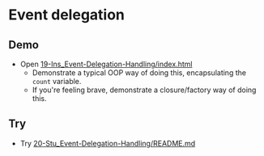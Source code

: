 # Event delegation

## Demo

- Open [19-Ins_Event-Delegation-Handling/index.html](../../01-Activities/19-Ins_Event-Delegation-Handling/index.html)
  - Demonstrate a typical OOP way of doing this, encapsulating the `count` variable.
  - If you're feeling brave, demonstrate a closure/factory way of doing this.

## Try

- Try [20-Stu_Event-Delegation-Handling/README.md](../../01-Activities/20-Stu_Event-Delegation-Handling/README.md)
